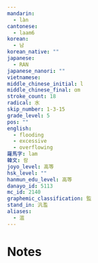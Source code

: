 ```yaml
---
mandarin:
  - làn
cantonese:
  - laam6
korean:
  - 남
korean_native: ""
japanese:
  - RAN
japanese_nanori: ""
vietnamese:
middle_chinese_initial: l
middle_chinese_final: ɑm
stroke_count: 18
radical: 水
skip_number: 1-3-15
grade_level: 5
pos: ""
english:
  - flooding
  - excessive
  - overflowing
羅馬字: lam
韓文: 람
joyo_level: 高等
hsk_level: ""
hanmun_edu_level: 高等
danayo_id: 5113
mc_id: 2140
graphemic_classification: 監
stand_in: 汎濫
aliases:
  - 滥
---
```


# Notes
